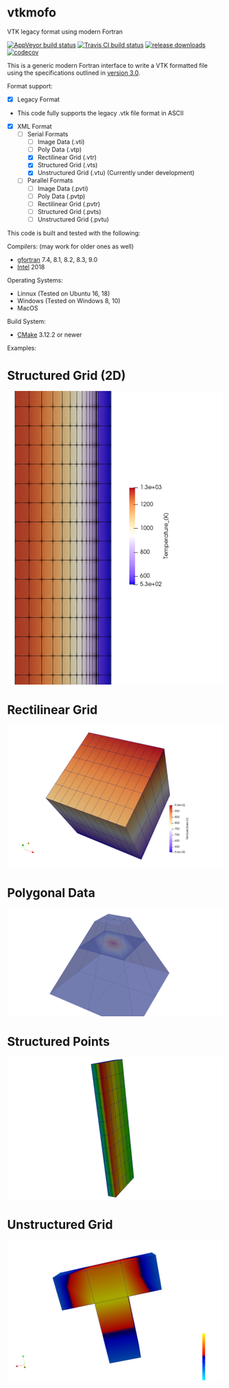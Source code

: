 # vtkmofo
VTK legacy format using modern Fortran

[![AppVeyor build status][AppVeyor build image]](https://ci.appveyor.com/project/porteri/vtkmofo)
[![Travis CI build status][Travis CI build image]](https://travis-ci.org/porteri/vtkmofo)
[![release downloads][download image]](https://github.com/porteri/vtkmofo/releases)
[![codecov][codecov image]](https://codecov.io/gh/porteri/vtkmofo)

This is a generic modern Fortran interface to write a VTK formatted file using the specifications outlined in [version 3.0][VTK Format link].

Format support:
 - [X] Legacy Format
  * This code fully supports the legacy .vtk file format in ASCII
 - [X] XML Format
   - [ ] Serial Formats
     - [ ] Image Data (.vti)
     - [ ] Poly Data (.vtp)
     - [X] Rectilinear Grid (.vtr)
     - [X] Structured Grid (.vts)
     - [X] Unstructured Grid (.vtu) (Currently under development)
   - [ ] Parallel Formats
     - [ ] Image Data (.pvti)
     - [ ] Poly Data (.pvtp)
     - [ ] Rectilinear Grid (.pvtr)
     - [ ] Structured Grid (.pvts)
     - [ ] Unstructured Grid (.pvtu)

This code is built and tested with the following:

Compilers: (may work for older ones as well)
 - [gfortran][gcc link] 7.4, 8.1, 8.2, 8.3, 9.0
 - [Intel][Intel link] 2018

Operating Systems:
 - Linnux (Tested on Ubuntu 16, 18)
 - Windows (Tested on Windows 8, 10)
 - MacOS

Build System:
 - [CMake][CMake link] 3.12.2 or newer

Examples:
# Structured Grid (2D)
![Cylinder_2d](documents/files/cylinder_image_2d.png?raw=true "Cylinder 2D example")
# Rectilinear Grid
![Cube_3d](documents/files/cube_image.png?raw=true "Cube example")
# Polygonal Data
![Pyramid](documents/files/pyramid_image.png?raw=true "Pyramid example")
# Structured Points
![Prism](documents/files/rectangle_image.png?raw=true "Prism example")
# Unstructured Grid
![T_shape](documents/files/t_shape.png?raw=true "T-shape example")

[Hyperlinks]:#
[AppVeyor build image]: https://ci.appveyor.com/api/projects/status/omlvmn8xcr9sxuwt?svg=true "AppVeyor build badge"
[Travis CI build image]: https://travis-ci.org/porteri/vtkmofo.svg?branch=master "Travis CI build badge"
[download image]: https://img.shields.io/github/downloads/porteri/vtkmofo/total.svg?style=flat-square "Download count badge"
[codecov image]: https://codecov.io/gh/porteri/vtkmofo/branch/master/graph/badge.svg
[gcc link]: https://gcc.gnu.org/
[Intel link]: https://software.intel.com/en-us/fortran-compilers
[CMake link]: https://cmake.org
[VTK Format link]: https://www.vtk.org/VTK/img/file-formats.pdf
